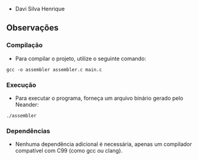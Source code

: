 - Davi Silva Henrique

## Observações

### Compilação

- Para compilar o projeto, utilize o seguinte comando:
```
gcc -o assembler assembler.c main.c
```

### Execução

- Para executar o programa, forneça um arquivo binário gerado pelo Neander:
```
./assembler
```

### Dependências

- Nenhuma dependência adicional é necessária, apenas um compilador compatível com C99 (como gcc ou clang).

  
